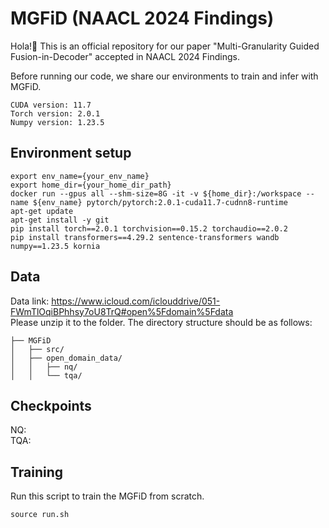 # MGFiD (NAACL 2024 Findings)
Hola!🙌 This is an official repository for our paper "Multi-Granularity Guided Fusion-in-Decoder" accepted in NAACL 2024 Findings. <br>

Before running our code, we share our environments to train and infer with MGFiD. <br>
```
CUDA version: 11.7
Torch version: 2.0.1
Numpy version: 1.23.5
```

## Environment setup
```
export env_name={your_env_name}
export home_dir={your_home_dir_path}
docker run --gpus all --shm-size=8G -it -v ${home_dir}:/workspace --name ${env_name} pytorch/pytorch:2.0.1-cuda11.7-cudnn8-runtime
apt-get update
apt-get install -y git
pip install torch==2.0.1 torchvision==0.15.2 torchaudio==2.0.2
pip install transformers==4.29.2 sentence-transformers wandb numpy==1.23.5 kornia
```

## Data
Data link: https://www.icloud.com/iclouddrive/051-FWmTlOqiBPhhsy7oU8TrQ#open%5Fdomain%5Fdata <br>
Please unzip it to the folder. The directory structure should be as follows: <br>
```
├── MGFiD
│   ├── src/
│   ├── open_domain_data/
│   │   ├── nq/
│   │   └── tqa/
```

## Checkpoints
NQ: <br>
TQA: <br>
## Training 
Run this script to train the MGFiD from scratch.<br>
```
source run.sh
```
